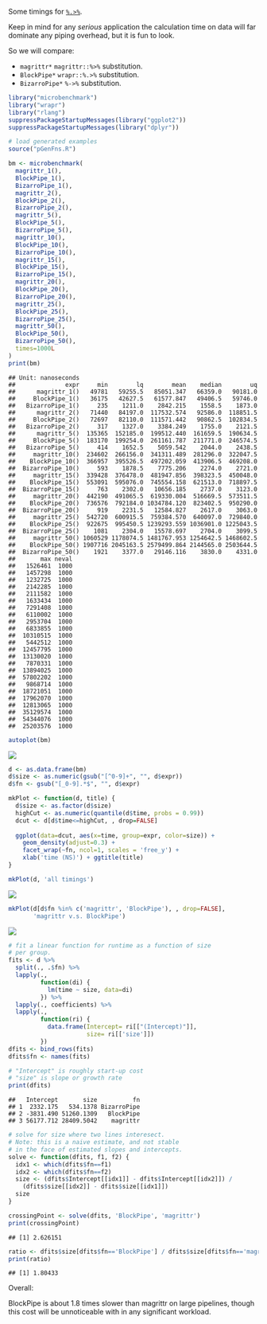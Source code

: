 Some timings for [`%.>%`](http://www.win-vector.com/blog/2017/07/in-praise-of-syntactic-sugar/).

Keep in mind for any *serious* application the calculation time on data will far dominate any piping overhead, but it is fun to look.

So we will compare:

-   `magrittr*` `magrittr::%>%` substitution.
-   `BlockPipe*` `wrapr::%.>%` substitution.
-   `BizarroPipe*` `%->%` substitution.

``` r
library("microbenchmark")
library("wrapr")
library("rlang")
suppressPackageStartupMessages(library("ggplot2"))
suppressPackageStartupMessages(library("dplyr"))

# load generated examples
source("pGenFns.R")
```

``` r
bm <- microbenchmark(
  magrittr_1(),
  BlockPipe_1(),
  BizarroPipe_1(),
  magrittr_2(),
  BlockPipe_2(),
  BizarroPipe_2(),
  magrittr_5(),
  BlockPipe_5(),
  BizarroPipe_5(),
  magrittr_10(),
  BlockPipe_10(),
  BizarroPipe_10(),
  magrittr_15(),
  BlockPipe_15(),
  BizarroPipe_15(),
  magrittr_20(),
  BlockPipe_20(),
  BizarroPipe_20(),
  magrittr_25(),
  BlockPipe_25(),
  BizarroPipe_25(), 
  magrittr_50(),
  BlockPipe_50(),
  BizarroPipe_50(), 
  times=1000L
)
print(bm)
```

    ## Unit: nanoseconds
    ##              expr     min        lq        mean    median        uq
    ##      magrittr_1()   49781   59255.5   85051.347   66359.0   90181.0
    ##     BlockPipe_1()   36175   42627.5   61577.847   49406.5   59746.0
    ##   BizarroPipe_1()     235    1211.0    2842.215    1558.5    1873.0
    ##      magrittr_2()   71440   84197.0  117532.574   92586.0  118851.5
    ##     BlockPipe_2()   72697   82110.0  111571.442   90862.5  102834.5
    ##   BizarroPipe_2()     317    1327.0    3384.249    1755.0    2121.5
    ##      magrittr_5()  135365  152185.0  199512.440  161659.5  190634.5
    ##     BlockPipe_5()  183170  199254.0  261161.787  211771.0  246574.5
    ##   BizarroPipe_5()     414    1652.5    5059.542    2044.0    2438.5
    ##     magrittr_10()  234602  266156.0  341311.489  281296.0  322047.5
    ##    BlockPipe_10()  366957  395526.5  497202.059  413906.5  469208.0
    ##  BizarroPipe_10()     593    1878.5    7775.206    2274.0    2721.0
    ##     magrittr_15()  339428  376478.0  481947.856  398323.5  450048.0
    ##    BlockPipe_15()  553091  595076.0  745554.158  621513.0  718897.5
    ##  BizarroPipe_15()     763    2302.0   10656.185    2737.0    3123.0
    ##     magrittr_20()  442190  491065.5  619330.004  516669.5  573511.5
    ##    BlockPipe_20()  736576  792184.0 1034784.120  823402.5  950290.0
    ##  BizarroPipe_20()     919    2231.5   12584.827    2617.0    3063.0
    ##     magrittr_25()  542720  600915.5  759384.570  640097.0  729840.0
    ##    BlockPipe_25()  922675  995450.5 1239293.559 1036901.0 1225043.5
    ##  BizarroPipe_25()    1081    2304.0   15578.697    2704.0    3099.5
    ##     magrittr_50() 1060529 1178074.5 1481767.953 1254642.5 1468602.5
    ##    BlockPipe_50() 1907716 2045163.5 2579499.864 2144565.0 2503644.5
    ##  BizarroPipe_50()    1921    3377.0   29146.116    3830.0    4331.0
    ##       max neval
    ##   1526461  1000
    ##   1457298  1000
    ##   1232725  1000
    ##   2142285  1000
    ##   2111582  1000
    ##   1633434  1000
    ##   7291408  1000
    ##   6110002  1000
    ##   2953704  1000
    ##   6833855  1000
    ##  10310515  1000
    ##   5442512  1000
    ##  12457795  1000
    ##  13130020  1000
    ##   7870331  1000
    ##  13894025  1000
    ##  57802202  1000
    ##   9868714  1000
    ##  18721051  1000
    ##  17962070  1000
    ##  12813065  1000
    ##  35129574  1000
    ##  54344076  1000
    ##  25203576  1000

``` r
autoplot(bm)
```

![](PipePerformance_files/figure-markdown_github/timings-1.png)

``` r
d <- as.data.frame(bm)
d$size <- as.numeric(gsub("[^0-9]+", "", d$expr))
d$fn <- gsub("[_0-9].*$", "", d$expr)

mkPlot <- function(d, title) {
  d$size <- as.factor(d$size)
  highCut <- as.numeric(quantile(d$time, probs = 0.99))
  dcut <- d[d$time<=highCut, , drop=FALSE]
  
  ggplot(data=dcut, aes(x=time, group=expr, color=size)) +
    geom_density(adjust=0.3) +
    facet_wrap(~fn, ncol=1, scales = 'free_y') +
    xlab('time (NS)') + ggtitle(title)
}

mkPlot(d, 'all timings')
```

![](PipePerformance_files/figure-markdown_github/replot-1.png)

``` r
mkPlot(d[d$fn %in% c('magrittr', 'BlockPipe'), , drop=FALSE], 
       'magrittr v.s. BlockPipe')
```

![](PipePerformance_files/figure-markdown_github/replot-2.png)

``` r
# fit a linear function for runtime as a function of size
# per group.
fits <- d %>%
  split(., .$fn) %>%
  lapply(., 
         function(di) { 
           lm(time ~ size, data=di) 
         }) %>%
  lapply(., coefficients) %>%
  lapply(., 
         function(ri) {
           data.frame(Intercept= ri[["(Intercept)"]],
                      size= ri[['size']])
         }) 
dfits <- bind_rows(fits)
dfits$fn <- names(fits)

# "Intercept" is roughly start-up cost 
# "size" is slope or growth rate
print(dfits)
```

    ##   Intercept       size          fn
    ## 1  2332.175   534.1378 BizarroPipe
    ## 2 -3831.490 51260.1309   BlockPipe
    ## 3 56177.712 28409.5042    magrittr

``` r
# solve for size where two lines interesect.
# Note: this is a naive estimate, and not stable
# in the face of estimated slopes and intercepts.
solve <- function(dfits, f1, f2) {
  idx1 <- which(dfits$fn==f1)
  idx2 <- which(dfits$fn==f2)
  size <- (dfits$Intercept[[idx1]] - dfits$Intercept[[idx2]]) /
    (dfits$size[[idx2]] - dfits$size[[idx1]])
  size
}

crossingPoint <- solve(dfits, 'BlockPipe', 'magrittr')
print(crossingPoint)
```

    ## [1] 2.626151

``` r
ratio <- dfits$size[dfits$fn=='BlockPipe'] / dfits$size[dfits$fn=='magrittr']
print(ratio)
```

    ## [1] 1.80433

Overall:

BlockPipe is about 1.8 times slower than magrittr on large pipelines, though this cost will be unnoticeable with in any significant workload.
